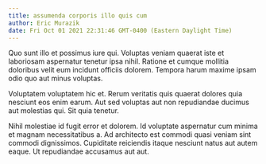 ```yaml
---
title: assumenda corporis illo quis cum
author: Eric Murazik
date: Fri Oct 01 2021 22:31:46 GMT-0400 (Eastern Daylight Time)
---
```

Quo sunt illo et possimus iure qui. Voluptas veniam quaerat iste et laboriosam aspernatur tenetur ipsa nihil. Ratione et cumque mollitia doloribus velit eum incidunt officiis dolorem. Tempora harum maxime ipsam odio quo aut minus voluptas.

 Voluptatem voluptatem hic et. Rerum veritatis quis quaerat dolores quia nesciunt eos enim earum. Aut sed voluptas aut non repudiandae ducimus aut molestias qui. Sit quia tenetur.

 Nihil molestiae id fugit error et dolorem. Id voluptate aspernatur cum minima et magnam necessitatibus a. Ad architecto est commodi quasi veniam sint commodi dignissimos. Cupiditate reiciendis itaque nesciunt natus aut autem eaque. Ut repudiandae accusamus aut aut.